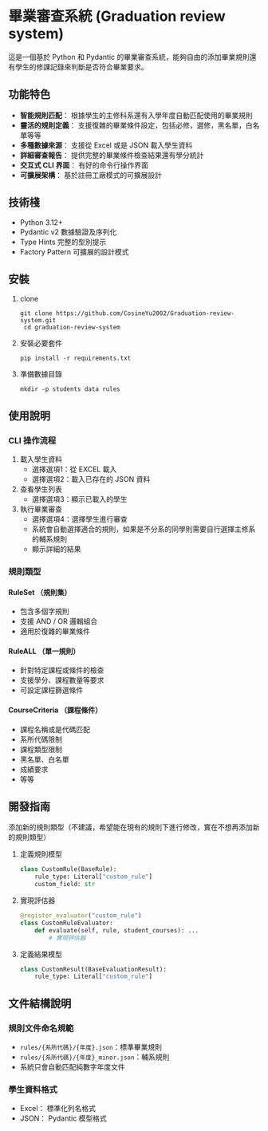 # 畢業審查系統 (Graduation review system)
這是一個基於 Python 和 Pydantic 的畢業審查系統，能夠自由的添加畢業規則還有學生的修課記錄來判斷是否符合畢業要求。
## 功能特色
- **智能規則匹配**： 根據學生的主修科系還有入學年度自動匹配使用的畢業規則
- **靈活的規則定義**： 支援復雜的畢業條件設定，包括必修，選修，黑名單，白名單等等
- **多種數據來源**： 支援從 Excel 或是 JSON 載入學生資料
- **詳細審查報告**： 提供完整的畢業條件檢查結果還有學分統計
- **交互式 CLI 界面**： 有好的命令行操作界面
- **可擴展架構**： 基於註冊工廠模式的可擴展設計
## 技術棧
- Python 3.12+
- Pydantic v2 數據驗證及序列化
- Type Hints 完整的型別提示
- Factory Pattern 可擴展的設計模式
## 安裝
1. clone
   ```
   git clone https://github.com/CosineYu2002/Graduation-review-system.git
    cd graduation-review-system
    ```
2. 安裝必要套件
   ```
   pip install -r requirements.txt
   ```
3. 準備數據目錄
   ```
   mkdir -p students data rules
## 使用說明
### CLI 操作流程
1. 載入學生資料
   - 選擇選項1：從 EXCEL 載入
   - 選擇選項2：載入已存在的 JSON 資料
2. 查看學生列表
   - 選擇選項3：顯示已載入的學生
3. 執行畢業審查
   - 選擇選項4：選擇學生進行審查
   - 系統會自動選擇適合的規則，如果是不分系的同學則需要自行選擇主修系的輔系規則
   - 顯示詳細的結果
### 規則類型
#### RuleSet （規則集）
- 包含多個字規則
- 支援 AND / OR 邏輯組合
- 適用於復雜的畢業條件
#### RuleALL （單一規則）
- 針對特定課程或條件的檢查
- 支援學分、課程數量等要求
- 可設定課程篩選條件
#### CourseCriteria （課程條件）
- 課程名稱或是代碼匹配
- 系所代碼限制
- 課程類型限制
- 黑名單、白名單
- 成績要求
- 等等
## 開發指南
添加新的規則類型（不建議，希望能在現有的規則下進行修改，實在不想再添加新的規則類型）
1. 定義規則模型
   ```python
   class CustomRule(BaseRule):
       rule_type: Literal["custom_rule"]
       custom_field: str
   ```
2. 實現評估器
    ```python
    @register_evaluator("custom_rule")
    class CustomRuleEvaluator:
        def evaluate(self, rule, student_courses): ...
            # 實現評估器
    ```
3. 定義結果模型
   ```python
   class CustomResult(BaseEvaluationResult):
       rule_type: Literal["custom_rule"]
   ```
## 文件結構說明
### 規則文件命名規範
- `rules/{系所代碼}/{年度}.json`：標準畢業規則
- `rules/{系所代碼}/{年度}_minor.json`：輔系規則
- 系統只會自動匹配純數字年度文件
### 學生資料格式
- Excel： 標準化列名格式
- JSON： Pydantic 模型格式
